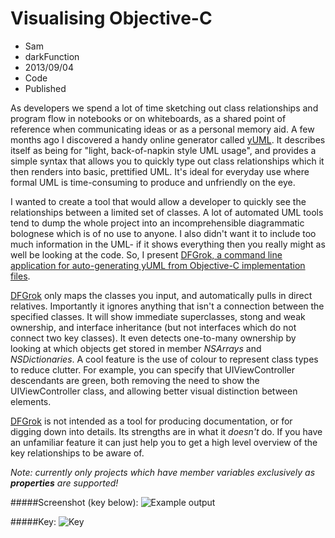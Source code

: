 # Visualising Objective-C
- Sam
- darkFunction
- 2013/09/04
- Code
- Published

As developers we spend a lot of time sketching out class relationships and program flow in notebooks or on whiteboards, as a shared point of reference when communicating ideas or as a personal memory aid.  A few months ago I discovered a handy online generator called [yUML](http://yuml.me).  It describes itself as being for "light, back-of-napkin style UML usage", and provides a simple syntax that allows you to quickly type out class relationships which it then renders into basic, prettified UML.  It's ideal for everyday use where formal UML is time-consuming to produce and unfriendly on the eye.

I wanted to create a tool that would allow a developer to quickly see the relationships between a limited set of classes.  A lot of automated UML tools tend to dump the whole project into an incomprehensible diagrammatic bolognese which is of no use to anyone. I also didn't want it to include too much information in the UML- if it shows everything then you really might as well be looking at the code.  So, I present [DFGrok, a command line application for auto-generating yUML from Objective-C implementation files][DFGrok].

[DFGrok][DFGrok] only maps the classes you input, and automatically pulls in direct relatives.  Importantly it ignores anything that isn't a connection between the specified classes.  It will show immediate superclasses, stong and weak ownership, and interface inheritance (but not interfaces which do not connect two key classes).  It even detects one-to-many ownership by looking at which objects get stored in member *NSArrays* and *NSDictionaries*.  A cool feature is the use of colour to represent class types to reduce clutter.  For example, you can specify that UIViewController descendants are green, both removing the need to show the UIViewController class, and allowing better visual distinction between elements.

[DFGrok][DFGrok] is not intended as a tool for producing documentation, or for digging down into details.  Its strengths are in what it *doesn't* do.  If you have an unfamiliar feature it can just help you to get a high level overview of the key relationships to be aware of.

*Note: currently only projects which have member variables exclusively as **properties** are supported!*

#####Screenshot (key below):
![Example output](http://notes.darkfunction.com/images/yuml2.png)

#####Key:
![Key](http://notes.darkfunction.com/images/yumlkey.png)

[DFGrok]: https://github.com/darkFunction/DFGrok
